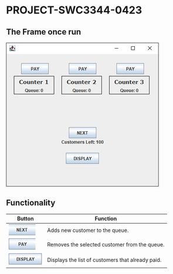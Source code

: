 # PROJECT-SWC3344-0423
## The Frame once run
![alt text](image/ss1.png "Title")

## Functionality
| Button | Function |
|---|---|
|![Next Button](image/btnNext.png "Next Button") | Adds new customer to the queue. |
|![Pay Button](image/btnPay.png "Next Button") | Removes the selected customer from the queue. |
|![DisplayButton](image/btnDisplay.png "Next Button") | Displays the list of customers that already paid. |
